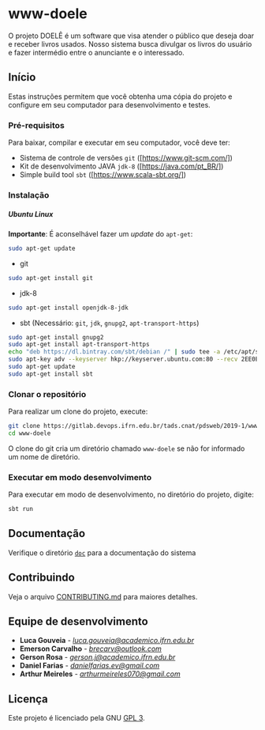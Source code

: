 # www-doele

O projeto DOELÊ é um software que visa atender o público que deseja doar e receber livros usados. Nosso sistema busca divulgar os livros do usuário e fazer intermédio entre o anunciante e o interessado.

## Início

Estas instruções permitem que você obtenha uma cópia do projeto e configure
em seu computador para desenvolvimento e testes.


### Pré-requisitos

Para baixar, compilar e executar em seu computador, você deve ter:

- Sistema de controle de versões `git` ([https://www.git-scm.com/])
- Kit de desenvolvimento JAVA `jdk-8` ([https://java.com/pt_BR/])
- Simple build tool `sbt` ([https://www.scala-sbt.org/])

### Instalação

##### Ubuntu Linux

**Importante**: É aconselhável fazer um _update_ do `apt-get`:
```sh
sudo apt-get update
```

- git

```sh
sudo apt-get install git
```

- jdk-8

```sh
sudo apt-get install openjdk-8-jdk
```

- sbt (Necessário: `git`, `jdk`, `gnupg2`, `apt-transport-https`)

```sh
sudo apt-get install gnupg2
sudo apt-get install apt-transport-https
echo "deb https://dl.bintray.com/sbt/debian /" | sudo tee -a /etc/apt/sources.list.d/sbt.list
sudo apt-key adv --keyserver hkp://keyserver.ubuntu.com:80 --recv 2EE0EA64E40A89B84B2DF73499E82A75642AC823
sudo apt-get update
sudo apt-get install sbt
```

### Clonar o repositório

Para realizar um clone do projeto, execute:

```sh
git clone https://gitlab.devops.ifrn.edu.br/tads.cnat/pdsweb/2019-1/www-doele.git
cd www-doele
```

O clone do git cria um diretório chamado `www-doele` se não for informado um
nome de diretório.

### Executar em modo desenvolvimento

Para executar em modo de desenvolvimento,
no diretório do projeto, digite:

```sh
sbt run
```

## Documentação

Verifique o diretório [`doc`](./doc/) para a documentação do sistema

## Contribuindo

Veja o arquivo [CONTRIBUTING.md](CONTRIBUTING.md) para maiores detalhes.

## Equipe de desenvolvimento

* **Luca Gouveia** - *luca.gouveia@academico.ifrn.edu.br*
* **Emerson Carvalho** - *brecarv@outlook.com*
* **Gerson Rosa** - *gerson.j@academico.ifrn.edu.br*
* **Daniel Farias** - *danielfarias.ev@gmail.com*
* **Arthur Meireles** - *arthurmeireles070@gmail.com*

## Licença

Este projeto é licenciado pela GNU [GPL 3](LICENSE.md).
